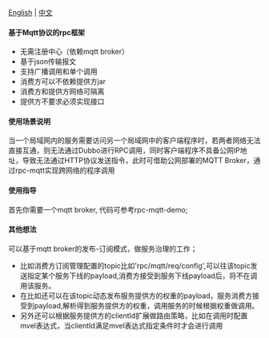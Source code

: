[English](README.md) | [中文](README_zh.md)

#### 基于Mqtt协议的rpc框架

* 无需注册中心（依赖mqtt broker）
* 基于json传输报文
* 支持广播调用和单个调用
* 消费方可以不依赖提供方jar
* 消费方和提供方网络可隔离
* 提供方不要求必须实现接口

#### 使用场景说明

当一个局域网内的服务需要访问另一个局域网中的客户端程序时，若两者网络无法直接互通，则无法通过Dubbo进行RPC调用，同时客户端程序不具备公网IP地址，导致无法通过HTTP协议发送指令，此时可借助公网部署的MQTT Broker，通过rpc-mqtt实现跨网络的程序调用

#### 使用指导

首先你需要一个mqtt broker, 代码可参考rpc-mqtt-demo;

#### 其他想法

可以基于mqtt broker的发布-订阅模式，做服务治理的工作；

* 比如消费方订阅管理配置的topic比如'rpc/mqtt/req/config',可以往该topic发送指定某个服务下线的payload,消费方接受到服务下线payload后，将不在调用该服务。
* 在比如还可以在该topic动态发布服务提供方的权重的payload，服务消费方接受到payload,解析得到服务提供方的权重，调用服务的时候根据权重做调用。
* 另外还可以根据服务提供方的clientId扩展做路由策略，比如在调用时配置mvel表达式，当clientId满足mvel表达式指定条件时才会进行调用